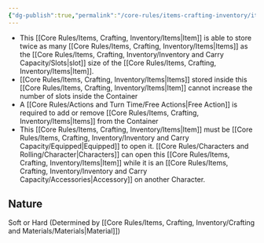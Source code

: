 ```yaml
---
{"dg-publish":true,"permalink":"/core-rules/items-crafting-inventory/item-property-lists/basic-properties/container/"}
---
```


- This [[Core Rules/Items, Crafting, Inventory/Items\|Item]] is able to store twice as many [[Core Rules/Items, Crafting, Inventory/Items\|Items]] as the [[Core Rules/Items, Crafting, Inventory/Inventory and Carry Capacity/Slots\|slot]] size of the [[Core Rules/Items, Crafting, Inventory/Items\|Item]].
- [[Core Rules/Items, Crafting, Inventory/Items\|Items]] stored inside this [[Core Rules/Items, Crafting, Inventory/Items\|Item]] cannot increase the number of slots inside the Container
- A [[Core Rules/Actions and Turn Time/Free Actions\|Free Action]] is required to add or remove [[Core Rules/Items, Crafting, Inventory/Items\|Items]] from the Container
- This [[Core Rules/Items, Crafting, Inventory/Items\|Item]] must be [[Core Rules/Items, Crafting, Inventory/Inventory and Carry Capacity/Equipped\|Equipped]] to open it. [[Core Rules/Characters and Rolling/Character\|Characters]] can open this [[Core Rules/Items, Crafting, Inventory/Items\|Item]] while it is an [[Core Rules/Items, Crafting, Inventory/Inventory and Carry Capacity/Accessories\|Accessory]] on another Character.

## Nature
Soft or Hard (Determined by [[Core Rules/Items, Crafting, Inventory/Crafting and Materials/Materials\|Material]])